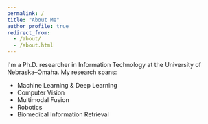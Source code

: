 ```yaml
---
permalink: /
title: "About Me"
author_profile: true
redirect_from: 
  - /about/
  - /about.html
---
```


I'm a Ph.D. researcher in Information Technology at the University of Nebraska–Omaha. My research spans:

- Machine Learning & Deep Learning  
- Computer Vision  
- Multimodal Fusion  
- Robotics  
- Biomedical Information Retrieval